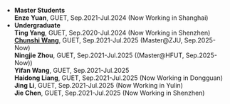 - <strong>Master Students</strong>  <br>
  **Enze Yuan**, GUET, Sep.2021-Jul.2024 (Now Working in Shanghai)   <br>
 - <strong>Undergraduate</strong> <br>
  **Ting Yang**, GUET, Sep.2020-Jul.2024 (Now Working in Shenzhen)  <br>
    [**Chunshi Wang**](https://chunshi.wang/), GUET, Sep.2021-Jul.2025 (Master@ZJU, Sep.2025-Now)  <br>
  **Ningjie Zhou**, GUET, Sep.2021-Jul.2025 ((Master@HFUT, Sep.2025-Now)) <br>
  **Yifan Wang**, GUET, Sep.2021-Jul.2025  <br>
  **Haidong Liang**, GUET, Sep.2021-Jul.2025 (Now Working in Dongguan)  <br>
  **Jing Li**, GUET, Sep.2021-Jul.2025 (Now Working in Yulin)  <br>
  **Jie Chen**, GUET, Sep.2021-Jul.2025 (Now Working in Shenzhen)  <br>
